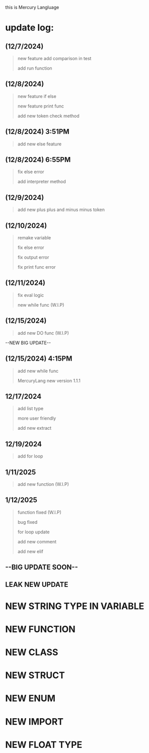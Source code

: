 this is Mercury Langluage
# update log:
## (12/7/2024)
> new feature add comparison in test
> 
> add run function
> 
## (12/8/2024)
> new feature if else
>
> new feature print func
>
> add new token check method
## (12/8/2024) 3:51PM
> add new else feature
>
## (12/8/2024) 6:55PM
> fix else error
>
>  add interpreter method
>
## (12/9/2024)
> add new plus plus and minus minus token

## (12/10/2024)
> remake variable
>
> fix else error
> 
> fix output error
>
> fix print func error
## (12/11/2024)
> fix eval logic
> 
> new while func (W.I.P)
## (12/15/2024)
> add new DO func (W.I.P)

--NEW BIG UPDATE--
## (12/15/2024) 4:15PM
> add new while func
>
> MercuryLang new version 1.1.1
## 12/17/2024
> add list type
>
> more user friendly
>
> add new extract
## 12/19/2024
> add for loop
## 1/11/2025
> add new function (W.I.P)
## 1/12/2025
> function fixed (W.I.P)
> 
> bug fixed
>
> for loop update
>
> add new comment
> 
> add new elif
>
## --BIG UPDATE SOON--
## LEAK NEW UPDATE
# NEW STRING TYPE IN VARIABLE
# NEW FUNCTION
# NEW CLASS
# NEW STRUCT
# NEW ENUM
# NEW IMPORT
# NEW FLOAT TYPE
